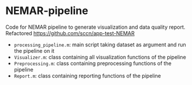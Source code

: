 # NEMAR-pipeline
Code for NEMAR pipeline to generate visualization and data quality report. Refactored https://github.com/sccn/app-test-NEMAR

- `processing_pipeline.m`: main script taking dataset as argument and run the pipeline on it
- `Visualizer.m`: class containing all visualization functions of the pipeline
- `Preprocessing.m`: class containing preprocessing functions of the pipeline
- `Report.m`: class containing reporting functions of the pipeline
